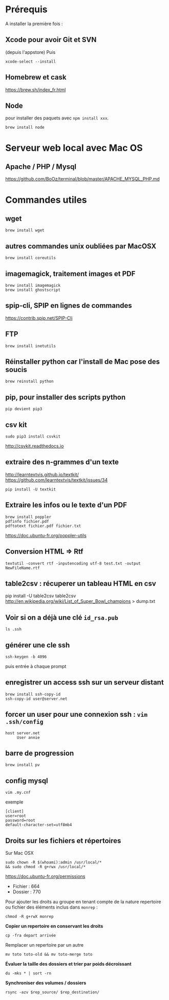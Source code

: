 # Prérequis
A installer la première fois :

## Xcode pour avoir Git et SVN
(depuis l'appstore)
Puis
```
xcode-select --install
```
## Homebrew et cask
https://brew.sh/index_fr.html

## Node
pour installer des paquets avec `npm install xxx`.
```
brew install node
```


# Serveur web local avec Mac OS 

## Apache / PHP / Mysql
https://github.com/BoOz/terminal/blob/master/APACHE_MYSQL_PHP.md


# Commandes utiles

## wget
`brew install wget`

## autres commandes unix oubliées par MacOSX
`brew install coreutils`

## imagemagick, traitement images et PDF
```
brew install imagemagick
brew install ghostscript
```
## spip-cli, SPIP en lignes de commandes
https://contrib.spip.net/SPIP-Cli

## FTP
`brew install inetutils`


## Réinstaller python car l'install de Mac pose des soucis
```
brew reinstall python
```

## pip, pour installer des scripts python
```
pip devient pip3
```

## csv kit
```
sudo pip3 install csvkit
```
http://csvkit.readthedocs.io

## extraire des n-grammes d'un texte
http://learntextvis.github.io/textkit/
https://github.com/learntextvis/textkit/issues/34

```
pip install -U textkit
```


## Extraire les infos ou le texte d'un PDF
```
brew install poppler
pdfinfo fichier.pdf
pdftotext fichier.pdf fichier.txt
```
https://doc.ubuntu-fr.org/poppler-utils


## Conversion HTML => Rtf
```
textutil -convert rtf -inputencoding utf-8 test.txt -output NewFileName.rtf
```
## table2csv : récuperer un tableau HTML en csv
pip install -U table2csv
table2csv http://en.wikipedia.org/wiki/List_of_Super_Bowl_champions > dump.txt

## Voir si on a déjà une clé `id_rsa.pub`
```
ls .ssh
```

## générer une cle ssh
```
ssh-keygen -b 4096
```
puis entrée à chaque prompt

## enregistrer un access ssh sur un serveur distant
```
brew install ssh-copy-id
ssh-copy-id user@server.net
```

## forcer un user pour une connexion ssh : `vim .ssh/config `
```
host server.net
     User annie
```

## barre de progression
```
brew install pv
```
## config mysql
`vim .my.cnf`

exemple
```
[client]
user=root
password=root
default-character-set=utf8mb4
```

## Droits sur les fichiers et répertoires

Sur Mac OSX

```
sudo chown -R $(whoami):admin /usr/local/*
&& sudo chmod -R g+rwx /usr/local/*
```


https://doc.ubuntu-fr.org/permissions
- Fichier : 664
- Dossier : 770

Pour ajouter les droits au groupe en tenant compte de la nature repertoire ou fichier des éléments inclus dans `monrep` :

```
chmod -R g+rwX monrep
```

**Copier un repertoire en conservant les droits**

```
cp -fra depart arrivée
```

Remplacer un repertoire par un autre

```
mv toto toto-old && mv toto-merge toto
```

**Évaluer la taille des dossiers et trier par poids décroissant**

```
du -mks * | sort -rn
```

**Synchroniser des volumes / dossiers**

```
rsync -azv $rep_source/ $rep_destination/
```


